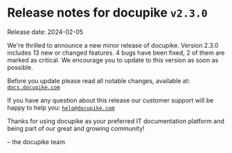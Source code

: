 # Release notes for docupike `v2.3.0`

Release date: 2024-02-05

We're thrilled to announce a new minor release of docupike. Version 2.3.0 includes 13 new or changed features. 4 bugs have been fixed, 2 of them are marked as critical. We encourage you to update to this version as soon as possible.

Before you update please read all notable changes, available at: [`docs.docupike.com`](https://docs.docupike.com/ref/changelog.html)

If you have any question about this release our customer support will be happy to help you: [`help@docupike.com`](mailto:help@docupike.com)

Thanks for using docupike as your preferred IT documentation platform and being part of our great and growing community!

– the docupike team
